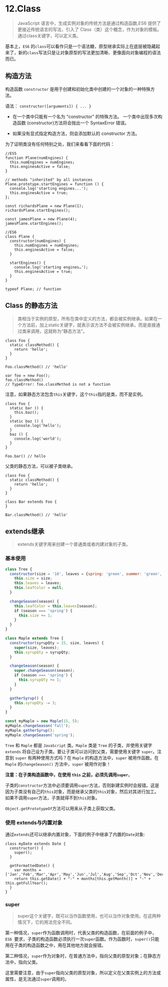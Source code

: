 # 12.Class

> JavaScript 语言中，生成实例对象的传统方法是通过构造函数,ES6 提供了更接近传统语言的写法，引入了 Class（类）这个概念，作为对象的模板。通过class关键字，可以定义类。

基本上，`ES6` 的`class`可以看作只是一个语法糖，原型继承实际上在底层被隐藏起来了，新的`class`写法只是让对象原型的写法更加清晰、更像面向对象编程的语法而已。


## 构造方法

构造函数 `constructor` 是用于创建和初始化类中创建的一个对象的一种特殊方法。

语法： `constructor([arguments]) { ... }`

- 在一个类中只能有一个名为 “constructor” 的特殊方法。 一个类中出现多次构造函数 (constructor)方法将会抛出一个 SyntaxError 错误。

- 如果没有显式指定构造方法，则会添加默认的 constructor 方法。


为了证明类没有任何特别之处，我们来看看下面的代码：

```
//ES5
function Plane(numEngines) {
  this.numEngines = numEngines;
  this.enginesActive = false;
}

// methods "inherited" by all instances
Plane.prototype.startEngines = function () {
  console.log('starting engines...');
  this.enginesActive = true;
};

const richardsPlane = new Plane(1);
richardsPlane.startEngines();

const jamesPlane = new Plane(4);
jamesPlane.startEngines();
```

```
//ES6
class Plane {
  constructor(numEngines) {
    this.numEngines = numEngines;
    this.enginesActive = false;
  }

  startEngines() {
    console.log('starting engines…');
    this.enginesActive = true;
  }
}

typeof Plane; // function
```

## Class 的静态方法 

> 类相当于实例的原型，所有在类中定义的方法，都会被实例继承。如果在一个方法前，加上static关键字，就表示该方法不会被实例继承，而是直接通过类来调用，这就称为“静态方法”。

```
class Foo {
  static classMethod() {
    return 'hello';
  }
}

Foo.classMethod() // 'hello'

var foo = new Foo();
foo.classMethod()
// TypeError: foo.classMethod is not a function
```

注意，如果静态方法包含`this`关键字，这个`this`指的是类，而不是实例。

```
class Foo {
  static bar () {
    this.baz();
  }
  static baz () {
    console.log('hello');
  }
  baz () {
    console.log('world');
  }
}

Foo.bar() // hello
```

父类的静态方法，可以被子类继承。

```
class Foo {
  static classMethod() {
    return 'hello';
  }
}

class Bar extends Foo {
}

Bar.classMethod() // 'hello'
```

## extends继承

> extends关键字用来创建一个普通类或者内建对象的子类。

### 基本使用

```js
class Tree {
  constructor(size = '10', leaves = {spring: 'green', summer: 'green', fall: 'orange', winter: null}) {
    this.size = size;
    this.leaves = leaves;
    this.leafColor = null;
  }

  changeSeason(season) {
    this.leafColor = this.leaves[season];
    if (season === 'spring') {
      this.size += 1;
    }
  }
}

class Maple extends Tree {
  constructor(syrupQty = 15, size, leaves) {
    super(size, leaves);
    this.syrupQty = syrupQty;
  }

  changeSeason(season) {
    super.changeSeason(season);
    if (season === 'spring') {
      this.syrupQty += 1;
    }
  }

  gatherSyrup() {
    this.syrupQty -= 3;
  }
}

const myMaple = new Maple(15, 5);
myMaple.changeSeason('fall');
myMaple.gatherSyrup();
myMaple.changeSeason('spring');
```

`Tree` 和 `Maple` 都是 `JavaScript` 类。`Maple` 类是 `Tree` 的子类，并使用关键字 `extends` 将自己设为子类。要让子类可以访问到父类，需要使用关键字 `super`。注意到 `super` 有两种使用方式吗？在 `Maple` 的构造方法中，`super` 被用作函数。在 `Maple` 的`changeSeason()` 方法中，`super` 被用作对象！



**注意：在子类构造函数中，在使用 `this` 之前，必须先调用`super`**。

子类的`constructor`方法中必须要调用`super`方法，否则新建实例时会报错。这是因为子类没有自己的`this`对象，而是继承父类的`this`对象，然后对其进行加工。如果不调用`super`方法，子类就得不到`this`对象。

`Object.getPrototypeOf`方法可以用来从子类上获取父类。

### 使用 extends与内置对象

通过`extends`还可以继承内置对象，下面的例子中继承了内置的`Date`对象:

```
class myDate extends Date {
  constructor() {
    super();
  }

  getFormattedDate() {
    var months = ['Jan','Feb','Mar','Apr','May','Jun','Jul','Aug','Sep','Oct','Nov','Dec'];
    return this.getDate() + "-" + months[this.getMonth()] + "-" + this.getFullYear();
  }
}
```

### super

> super这个关键字，既可以当作函数使用，也可以当作对象使用。在这两种情况下，它的用法完全不同。


第一种情况，`super`作为函数调用时，代表父类的构造函数，在前面的例子中，`ES6 `要求，子类的构造函数必须执行一次`super`函数。作为函数时，`super()`只能用在子类的构造函数之中，用在其他地方就会报错。

第二种情况，`super`作为对象时，在普通方法中，指向父类的原型对象；在静态方法中，指向父类。

这里需要注意，由于`super`指向父类的原型对象，所以定义在父类实例上的方法或属性，是无法通过`super`调用的。





